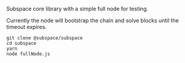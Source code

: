 Subspace core library with a simple full node for testing.

Currently the node will bootstrap the chain and solve blocks until the timeout expires.

```
git clone @subspace/subspace
cd subspace
yarn
node fullNode.js
```